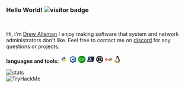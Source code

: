 ### Hello World! ![visitor badge](https://visitor-badge.glitch.me/badge?page_id=drew-alleman.visitor-badge)
<br>

Hi, i'm [Drew Alleman](https://www.youtube.com/channel/UCFOB2zipRrwJkQ5yKb_uc8Q) I enjoy making software that system and network administrators don't like. Feel free to contact me on [discord](https://www.discordapp.com/users/301854975636537345) for any questions or projects. 
<br><br>
**languages and tools:**  <code><img height="20" src="https://raw.githubusercontent.com/github/explore/80688e429a7d4ef2fca1e82350fe8e3517d3494d/topics/python/python.png"></code>
<code><img height="20" src="https://raw.githubusercontent.com/github/explore/80688e429a7d4ef2fca1e82350fe8e3517d3494d/topics/cpp/cpp.png"></code>
<code><img height="20" src="https://raw.githubusercontent.com/github/explore/80688e429a7d4ef2fca1e82350fe8e3517d3494d/topics/csharp/csharp.png"></code>
<code><img height="20" src="https://raw.githubusercontent.com/github/explore/80688e429a7d4ef2fca1e82350fe8e3517d3494d/topics/powershell/powershell.png"></code>
<code><img height="20" src="https://raw.githubusercontent.com/github/explore/80688e429a7d4ef2fca1e82350fe8e3517d3494d/topics/rust/rust.png"></code>
<code><img height="20" src="https://raw.githubusercontent.com/github/explore/80688e429a7d4ef2fca1e82350fe8e3517d3494d/topics/git/git.png"></code>
<code><img height="20" src="https://raw.githubusercontent.com/github/explore/80688e429a7d4ef2fca1e82350fe8e3517d3494d/topics/linux/linux.png"></code>
<br>
<p align="left"> <img src="https://github-readme-stats.vercel.app/api?username=drew-alleman&show_icons=true&theme=cobalt" alt="stats" />
<br>
<img src="https://tryhackme-badges.s3.amazonaws.com/drewAlleman.png" alt="TryHackMe">
